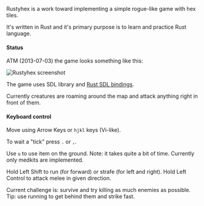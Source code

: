 Rustyhex is a work toward implementing a simple rogue-like game with hex tiles.

It's written in Rust and it's primary purpose is to learn and practice Rust
language.

#### Status

ATM (2013-07-03) the game looks something like this:

![Rustyhex screenshot](http://i.imgur.com/CHIrUNb.png)

The game uses SDL library and [Rust SDL bindings][rust-sdl].

[rust-sdl]: https://github.com/brson/rust-sdl

Currently creatures are roaming around the map and attack anything right in
front of them.

#### Keyboard control

Move using Arrow Keys or `hjkl` keys (Vi-like).

To wait a "tick" press `.` or `,`.

Use `u` to use item on the ground. Note: it takes quite a bit of time.
Currently only medkits are implemented.

Hold Left Shift to run (for forward) or strafe (for left and right). Hold Left
Control to attack melee in given direction.

Current challenge is: survive and try killing as much enemies as possible. Tip:
use running to get behind them and strike fast.
